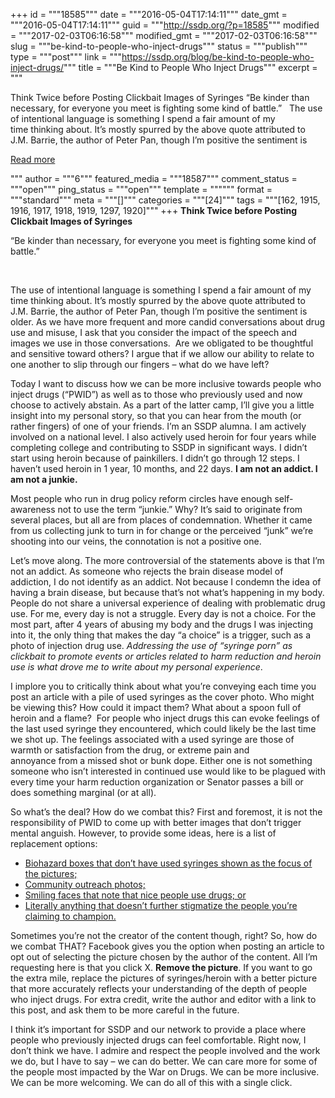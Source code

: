 +++
id = """18585"""
date = """2016-05-04T17:14:11"""
date_gmt = """2016-05-04T17:14:11"""
guid = """http://ssdp.org/?p=18585"""
modified = """2017-02-03T06:16:58"""
modified_gmt = """2017-02-03T06:16:58"""
slug = """be-kind-to-people-who-inject-drugs"""
status = """publish"""
type = """post"""
link = """https://ssdp.org/blog/be-kind-to-people-who-inject-drugs/"""
title = """Be Kind to People Who Inject Drugs"""
excerpt = """<p>Think Twice before Posting Clickbait Images of Syringes &#8220;Be kinder than necessary, for everyone you meet is fighting some kind of battle.&#8221; &nbsp; The use of intentional language is something I spend a fair amount of my time thinking about. It&#8217;s mostly spurred by the above quote attributed to J.M. Barrie, the author of Peter Pan, though I&#8217;m positive the sentiment is</p>
<div class="h10"></div>
<p><a class="more-link2 flat" href="https://ssdp.org/blog/be-kind-to-people-who-inject-drugs/">Read more</a></p>
"""
author = """6"""
featured_media = """18587"""
comment_status = """open"""
ping_status = """open"""
template = """"""
format = """standard"""
meta = """[]"""
categories = """[24]"""
tags = """[162, 1915, 1916, 1917, 1918, 1919, 1297, 1920]"""
+++
<b>Think Twice before Posting Clickbait Images of Syringes</b>

<span style="font-weight: 400;">&#8220;Be kinder than necessary, for everyone you meet is fighting some kind of battle.&#8221;</span>

&nbsp;

The use of intentional language is something I spend a fair amount of my time thinking about. It&#8217;s mostly spurred by the above quote attributed to J.M. Barrie, the author of Peter Pan, though I&#8217;m positive the sentiment is older. As we have more frequent and more candid conversations about drug use and misuse, I ask that you consider the impact of the speech and images we use in those conversations.  Are we obligated to be thoughtful and sensitive toward others? I argue that if we allow our ability to relate to one another to slip through our fingers &#8211; what do we have left?

<span style="font-weight: 400;">Today I want to discuss how we can be more inclusive towards people who inject drugs (“PWID”) as well as to those who previously used and now choose to actively abstain. As a part of the latter camp, I&#8217;ll give you a little insight into my personal story, so that you can hear from the mouth (or rather fingers) of one of your friends. I&#8217;m an SSDP alumna. I am actively involved on a national level. I also actively used heroin for four years while completing college and contributing to SSDP in significant ways. I didn&#8217;t start using heroin because of painkillers. I didn&#8217;t go through 12 steps. I haven&#8217;t used heroin in 1 year, 10 months, and 22 days. </span><b>I am not an addict. I am not a junkie. </b>

<span style="font-weight: 400;">Most people who run in drug policy reform circles have enough self-awareness not to use the term &#8220;junkie.&#8221; Why? It&#8217;s said to originate from several places, but all are from places of condemnation. Whether it came from us collecting junk to turn in for change or the perceived &#8220;junk&#8221; we&#8217;re shooting into our veins, the connotation is not a positive one. </span>

<span style="font-weight: 400;">Let&#8217;s move along. The more controversial of the statements above is that I&#8217;m not an addict. As someone who rejects the brain disease model of addiction, I do not identify as an addict. Not because I condemn the idea of having a brain disease, but because that’s not what’s happening in my body. People do not share a universal experience of dealing with problematic drug use. For me, every day is not a struggle. Every day is not a choice. For the most part, after 4 years of abusing my body and the drugs I was injecting into it, the only thing that makes the day &#8220;a choice&#8221; is a trigger, such as a photo of injection drug use. </span><i><span style="font-weight: 400;">Addressing the use of “syringe porn” as clickbait to promote events or articles related to harm reduction and heroin use is what drove me to write about my personal experience</span></i><span style="font-weight: 400;">. </span>

<span style="font-weight: 400;">I implore you to critically think about what you&#8217;re conveying each time you post an article with a pile of used syringes as the cover photo. Who might be viewing this? How could it impact them? What about a spoon full of heroin and a flame?  For people who inject drugs this can evoke feelings of the last used syringe they encountered, which could likely be the last time we shot up. The feelings associated with a used syringe are those of warmth or satisfaction from the drug, or extreme pain and annoyance from a missed shot or bunk dope. Either one is not something someone who isn&#8217;t interested in continued use would like to be plagued with every time your harm reduction organization or Senator passes a bill or does something marginal (or at all). </span>

<span style="font-weight: 400;">So what&#8217;s the deal? How do we combat this? First and foremost, it is not the responsibility of PWID to come up with better images that don&#8217;t trigger mental anguish. However, to provide some ideas, here is a list of replacement options:</span>
<ul>
 	<li style="font-weight: 400;"><a href="http://www.fda.gov/ucm/groups/fdagov-public/documents/image/ucm278751.jpg"><span style="font-weight: 400;">Biohazard boxes that don&#8217;t have used syringes shown as the focus of the pictures;</span></a></li>
 	<li style="font-weight: 400;"><a href="http://images2.westword.com/imager/trained-volunteers-drew-zackary-and-james/u/original/6525863/harm_reduction_action_center_syringe_exchange.jpg"><span style="font-weight: 400;">Community outreach photos;</span></a></li>
 	<li style="font-weight: 400;"><a href="http://www.release.org.uk/sites/default/files/images/protals/slideshow/vilnius%20nptd%20portal.jpg"><span style="font-weight: 400;">Smiling faces that note that nice people use drugs; or</span></a></li>
 	<li style="font-weight: 400;"><a href="https://volunteeryourskills.files.wordpress.com/2011/07/5812712533_5b7278164e.jpg"><span style="font-weight: 400;">Literally anything that doesn&#8217;t further stigmatize the people you’re claiming to champion.</span></a></li>
</ul>
<span style="font-weight: 400;">Sometimes you&#8217;re not the creator of the content though, right? So, how do we combat THAT? Facebook gives you the option when posting an article to opt out of selecting the picture chosen by the author of the content. All I&#8217;m requesting here is that you click X. </span><b>Remove the picture</b><span style="font-weight: 400;">. If you want to go the extra mile, replace the pictures of syringes/heroin with a better picture that more accurately reflects your understanding of the depth of people who inject drugs. For extra credit, write the author and editor with a link to this post, and ask them to be more careful in the future.</span>

<span style="font-weight: 400;">I think it&#8217;s important for SSDP and our network to provide a place where people who previously injected drugs can feel comfortable. Right now, I don&#8217;t think we have. I admire and respect the people involved and the work we do, but I have to say &#8211; we can do better. We can care more for some of the people most impacted by the War on Drugs. We can be more inclusive. We can be more welcoming. We can do all of this with a single click. </span>
